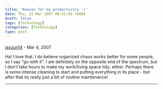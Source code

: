 ```yaml
---
title: 'Reason for my productivity :)'
date: Thu, 22 Mar 2007 00:51:05 +0000
draft: false
tags: [Technology]
categories: [Technology]
type: post
---
```



#### 
[jaxzun14](http://jaxzun14.wordpress.com/ "jacquie.moreno@gmail.com") - <time datetime="2007-03-22 10:42:29">Mar 4, 2007</time>

Ha! I love that. I do believe organized chaos works better for some people, so I say "go with it". I am definitely on the opposite end of the spectrum, but I don't take hours to make my work/living space tidy, either. Perhaps there is some intense cleaning to start and putting everything in its place - but after that its really just a bit of routine maintenance!
<hr />
